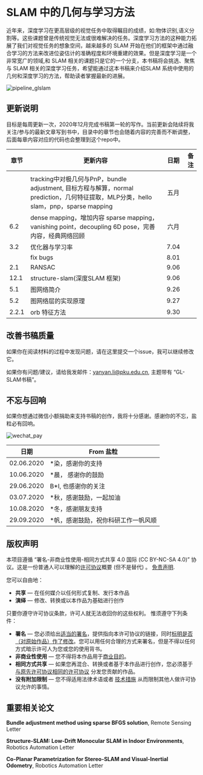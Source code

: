 # SLAM 中的几何与学习方法 

近年来，深度学习在更高层级的视觉任务中取得瞩目的成绩，如:物体识别,语义分割等。这些课题曾是传统视觉无法或很难解决的任务。深度学习方法的这种能力拓展了我们对视觉任务的想象空间，越来越多的 SLAM 开始在他们的框架中通过融合学习的方法来改进位姿估计的准确程度和环境重建的效果。但是深度学习是一个非常宽广的领域,和 SLAM 相关的课题只是它的一个分支，本书稿将会挑选、聚焦与 SLAM 相关的深度学习任务，希望能通过这本书稿来介绍SLAM 系统中使用的几何和深度学习的方法，帮助读者掌握最新的进展。

![pipeline_glslam](images/pipeline_glslam.png)

## 更新说明

目标是每周更新一次，2020年12月完成书稿第一轮的写作。当前更新会陆续将我关注/参与的最新文章写到书中，目录中的章节也会随着内容的完善而不断调整，后面每章内容对应的代码也会整理到这个repo中。

| 章节  | 更新内容                                                     | 日期 | 备注 |
| ----- | ------------------------------------------------------------ | :--: | ---: |
|       |                                                              |      |      |
|       | tracking中对极几何与PnP，bundle adjustment, 目标方程与解算，normal prediction，几何特征提取，MLP分类，hello slam，pnp，sparse mapping | 五月 |      |
| 6.2   | dense mapping，增加内容 sparse mapping，vanishing point，decoupling 6D pose，完善内容，经典网络回顾 | 六月 |      |
| 3.2   | 优化器与学习率                                               | 7.04 |      |
|       | fix bugs                                                     | 8.01 |      |
| 2.1   | RANSAC                                                       | 9.06 |      |
| 12.1  | structure-slam(深度SLAM 框架)                                | 9.06 |      |
| 5.1   | 图网络简介                                                   | 9.26 |      |
| 5.2   | 图网络层的实现原理                                           | 9.27 |      |
| 2.2.1 | orb 特征方法                                                 | 9.30 |      |
## 改善书稿质量

如果你在阅读材料的过程中发现问题，请在这里提交一个issue，我可以继续修改它。

如果你有问题/建议，请给我发邮件：yanyan.li@pku.edu.cn, 主题带有 “GL-SLAM书稿”。

## 不忘与回响

如果你想通过微信小额捐助来支持书稿的创作，我将十分感谢。感谢你的不忘，盐粒必有回响。

![wechat_pay](images/wechat_pay.png)

| 日期       | From 盐粒                           |
| ---------- | ----------------------------------- |
| 02.06.2020 | *染，感谢你的支持                   |
| 10.06.2020 | *晨， 感谢你的鼓励                  |
| 29.06.2020 | B*I, 也感谢你的关注                 |
| 03.07.2020 | *秋，感谢鼓励，一起加油             |
| 10.08.2020 | *冬，感谢朋友支持                   |
| 29.09.2020 | *帆，感谢鼓励，祝你科研工作一帆风顺 |


## 版权声明

本项目遵循 “署名-非商业性使用-相同方式共享 4.0 国际 (CC BY-NC-SA 4.0)” 协议。这是一份普通人可以理解的[许可协议](https://creativecommons.org/licenses/by-nc-sa/4.0/legalcode.zh-Hans)概要 (但不是替代) 。 [免责声明](https://creativecommons.org/licenses/by-nc-sa/4.0/deed.zh#).

您可以自由地：

- **共享** — 在任何媒介以任何形式复制、发行本作品
- **演绎** — 修改、转换或以本作品为基础进行创作

只要你遵守许可协议条款，许可人就无法收回你的这些权利。 惟须遵守下列条件：

- **署名** — 您必须给出[适当的署名](https://creativecommons.org/licenses/by-nc-sa/4.0/deed.zh#)，提供指向本许可协议的链接，同时[标明是否（对原始作品）作了修改](https://creativecommons.org/licenses/by-nc-sa/4.0/deed.zh#)。您可以用任何合理的方式来署名，但是不得以任何方式暗示许可人为您或您的使用背书。
- **非商业性使用** — 您不得将本作品用于[商业目的](https://creativecommons.org/licenses/by-nc-sa/4.0/deed.zh#)。
- **相同方式共享** — 如果您再混合、转换或者基于本作品进行创作，您必须基于[与原先许可协议相同的许可协议](https://creativecommons.org/licenses/by-nc-sa/4.0/deed.zh#) 分发您贡献的作品。
- **没有附加限制** — 您不得适用法律术语或者 [技术措施](https://creativecommons.org/licenses/by-nc-sa/4.0/deed.zh#) 从而限制其他人做许可协议允许的事情。

## 重要相关论文

**Bundle adjustment method using sparse BFGS solution**, Remote Sensing Letter 

**Structure-SLAM: Low-Drift Monocular SLAM in Indoor Environments**, Robotics Automation Letter

**Co-Planar Parametrization for Stereo-SLAM and Visual-Inertial Odometry**, Robotics Automation Letter

 

